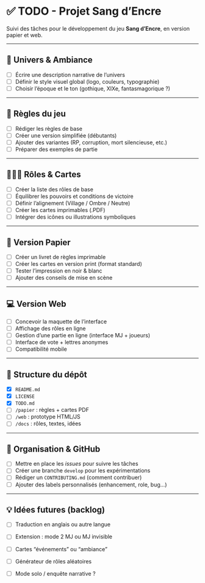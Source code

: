 # ✅ TODO - Projet Sang d’Encre

Suivi des tâches pour le développement du jeu **Sang d’Encre**, en version papier et web.

---

## 🎨 Univers & Ambiance

- [ ] Écrire une description narrative de l’univers
- [ ] Définir le style visuel global (logo, couleurs, typographie)
- [ ] Choisir l’époque et le ton (gothique, XIXe, fantasmagorique ?)

---

## 📜 Règles du jeu

- [ ] Rédiger les règles de base
- [ ] Créer une version simplifiée (débutants)
- [ ] Ajouter des variantes (RP, corruption, mort silencieuse, etc.)
- [ ] Préparer des exemples de partie

---

## 🧑‍🤝‍🧑 Rôles & Cartes

- [ ] Créer la liste des rôles de base
- [ ] Équilibrer les pouvoirs et conditions de victoire
- [ ] Définir l’alignement (Village / Ombre / Neutre)
- [ ] Créer les cartes imprimables (.PDF)
- [ ] Intégrer des icônes ou illustrations symboliques

---

## 📄 Version Papier

- [ ] Créer un livret de règles imprimable
- [ ] Créer les cartes en version print (format standard)
- [ ] Tester l’impression en noir & blanc
- [ ] Ajouter des conseils de mise en scène

---

## 💻 Version Web

- [ ] Concevoir la maquette de l’interface
- [ ] Affichage des rôles en ligne
- [ ] Gestion d’une partie en ligne (interface MJ + joueurs)
- [ ] Interface de vote + lettres anonymes
- [ ] Compatibilité mobile

---

## 🧱 Structure du dépôt

- [x] `README.md`
- [x] `LICENSE`
- [x] `TODO.md`
- [ ] `/papier` : règles + cartes PDF
- [ ] `/web` : prototype HTML/JS
- [ ] `/docs` : rôles, textes, idées

---

## 📌 Organisation & GitHub

- [ ] Mettre en place les *issues* pour suivre les tâches
- [ ] Créer une branche `develop` pour les expérimentations
- [ ] Rédiger un `CONTRIBUTING.md` (comment contribuer)
- [ ] Ajouter des labels personnalisés (enhancement, role, bug...)

---

## 💡 Idées futures (backlog)

- [ ] Traduction en anglais ou autre langue
- [ ] Extension : mode 2 MJ ou MJ invisible
- [ ] Cartes “événements” ou “ambiance”
- [ ] Générateur de rôles aléatoires
- [ ] Mode solo / enquête narrative ?

